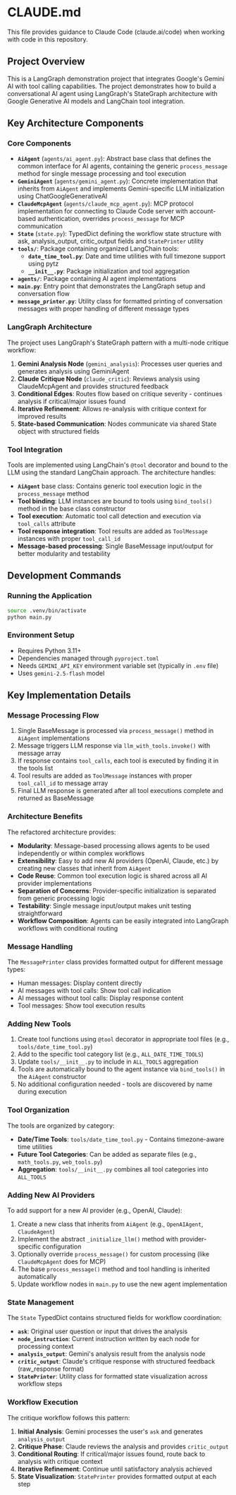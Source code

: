 # CLAUDE.md

This file provides guidance to Claude Code (claude.ai/code) when working with code in this repository.

## Project Overview

This is a LangGraph demonstration project that integrates Google's Gemini AI with tool calling capabilities. The project demonstrates how to build a conversational AI agent using LangGraph's StateGraph architecture with Google Generative AI models and LangChain tool integration.

## Key Architecture Components

### Core Components
- **`AiAgent`** (`agents/ai_agent.py`): Abstract base class that defines the common interface for AI agents, containing the generic `process_message` method for single message processing and tool execution
- **`GeminiAgent`** (`agents/gemini_agent.py`): Concrete implementation that inherits from `AiAgent` and implements Gemini-specific LLM initialization using ChatGoogleGenerativeAI
- **`ClaudeMcpAgent`** (`agents/claude_mcp_agent.py`): MCP protocol implementation for connecting to Claude Code server with account-based authentication, overrides `process_message` for MCP communication
- **`State`** (`state.py`): TypedDict defining the workflow state structure with ask, analysis_output, critic_output fields and `StatePrinter` utility
- **`tools/`**: Package containing organized LangChain tools:
  - **`date_time_tool.py`**: Date and time utilities with full timezone support using pytz
  - **`__init__.py`**: Package initialization and tool aggregation
- **`agents/`**: Package containing AI agent implementations
- **`main.py`**: Entry point that demonstrates the LangGraph setup and conversation flow
- **`message_printer.py`**: Utility class for formatted printing of conversation messages with proper handling of different message types

### LangGraph Architecture
The project uses LangGraph's StateGraph pattern with a multi-node critique workflow:
1. **Gemini Analysis Node** (`gemini_analysis`): Processes user queries and generates analysis using GeminiAgent
2. **Claude Critique Node** (`claude_critic`): Reviews analysis using ClaudeMcpAgent and provides structured feedback
3. **Conditional Edges**: Routes flow based on critique severity - continues analysis if critical/major issues found
4. **Iterative Refinement**: Allows re-analysis with critique context for improved results
5. **State-based Communication**: Nodes communicate via shared State object with structured fields

### Tool Integration
Tools are implemented using LangChain's `@tool` decorator and bound to the LLM using the standard LangChain approach. The architecture handles:
- **`AiAgent`** base class: Contains generic tool execution logic in the `process_message` method
- **Tool binding**: LLM instances are bound to tools using `bind_tools()` method in the base class constructor
- **Tool execution**: Automatic tool call detection and execution via `tool_calls` attribute
- **Tool response integration**: Tool results are added as `ToolMessage` instances with proper `tool_call_id`
- **Message-based processing**: Single BaseMessage input/output for better modularity and testability

## Development Commands

### Running the Application
```bash
source .venv/bin/activate
python main.py
```

### Environment Setup
- Requires Python 3.11+
- Dependencies managed through `pyproject.toml`
- Needs `GEMINI_API_KEY` environment variable set (typically in `.env` file)
- Uses `gemini-2.5-flash` model

## Key Implementation Details

### Message Processing Flow
1. Single BaseMessage is processed via `process_message()` method in `AiAgent` implementations
2. Message triggers LLM response via `llm_with_tools.invoke()` with message array
3. If response contains `tool_calls`, each tool is executed by finding it in the tools list
4. Tool results are added as `ToolMessage` instances with proper `tool_call_id` to message array
5. Final LLM response is generated after all tool executions complete and returned as BaseMessage

### Architecture Benefits
The refactored architecture provides:
- **Modularity**: Message-based processing allows agents to be used independently or within complex workflows
- **Extensibility**: Easy to add new AI providers (OpenAI, Claude, etc.) by creating new classes that inherit from `AiAgent`
- **Code Reuse**: Common tool execution logic is shared across all AI provider implementations
- **Separation of Concerns**: Provider-specific initialization is separated from generic processing logic
- **Testability**: Single message input/output makes unit testing straightforward
- **Workflow Composition**: Agents can be easily integrated into LangGraph workflows with conditional routing

### Message Handling
The `MessagePrinter` class provides formatted output for different message types:
- Human messages: Display content directly
- AI messages with tool calls: Show tool call indication
- AI messages without tool calls: Display response content
- Tool messages: Show tool execution results

### Adding New Tools
1. Create tool functions using `@tool` decorator in appropriate tool files (e.g., `tools/date_time_tool.py`)
2. Add to the specific tool category list (e.g., `ALL_DATE_TIME_TOOLS`)
3. Update `tools/__init__.py` to include in `ALL_TOOLS` aggregation
4. Tools are automatically bound to the agent instance via `bind_tools()` in the `AiAgent` constructor
5. No additional configuration needed - tools are discovered by name during execution

### Tool Organization
The tools are organized by category:
- **Date/Time Tools**: `tools/date_time_tool.py` - Contains timezone-aware time utilities
- **Future Tool Categories**: Can be added as separate files (e.g., `math_tools.py`, `web_tools.py`)
- **Aggregation**: `tools/__init__.py` combines all tool categories into `ALL_TOOLS`

### Adding New AI Providers
To add support for a new AI provider (e.g., OpenAI, Claude):
1. Create a new class that inherits from `AiAgent` (e.g., `OpenAIAgent`, `ClaudeAgent`)
2. Implement the abstract `_initialize_llm()` method with provider-specific configuration
3. Optionally override `process_message()` for custom processing (like `ClaudeMcpAgent` does for MCP)
4. The base `process_message()` method and tool handling is inherited automatically
5. Update workflow nodes in `main.py` to use the new agent implementation

### State Management
The `State` TypedDict contains structured fields for workflow coordination:
- **`ask`**: Original user question or input that drives the analysis
- **`node_instruction`**: Current instruction written by each node for processing context
- **`analysis_output`**: Gemini's analysis result from the analysis node
- **`critic_output`**: Claude's critique response with structured feedback (raw_response format)
- **`StatePrinter`**: Utility class for formatted state visualization across workflow steps

### Workflow Execution
The critique workflow follows this pattern:
1. **Initial Analysis**: Gemini processes the user's `ask` and generates `analysis_output`
2. **Critique Phase**: Claude reviews the analysis and provides `critic_output`
3. **Conditional Routing**: If critical/major issues found, route back to analysis with critique context
4. **Iterative Refinement**: Continue until satisfactory analysis achieved
5. **State Visualization**: `StatePrinter` provides formatted output at each step